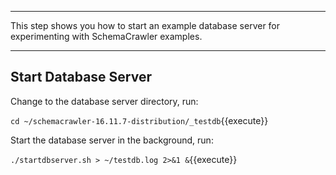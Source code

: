 -----

This step shows you how to start an example database server for experimenting with SchemaCrawler examples.

-----

## Start Database Server

Change to the database server directory, run:

`cd ~/schemacrawler-16.11.7-distribution/_testdb`{{execute}}

Start the database server in the background, run:

`./startdbserver.sh > ~/testdb.log 2>&1 &`{{execute}}
